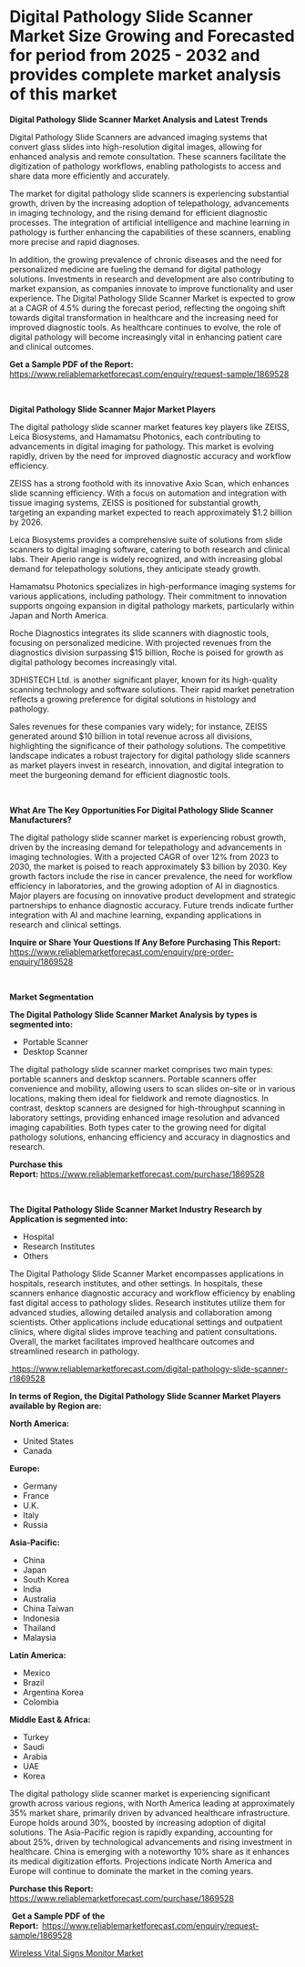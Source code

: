 <p><h1>Digital Pathology Slide Scanner Market Size Growing and Forecasted for period from 2025 - 2032 and provides complete market analysis of this market</h1></p><p><strong>Digital Pathology Slide Scanner Market Analysis and Latest Trends</strong></p>
<p><p>Digital Pathology Slide Scanners are advanced imaging systems that convert glass slides into high-resolution digital images, allowing for enhanced analysis and remote consultation. These scanners facilitate the digitization of pathology workflows, enabling pathologists to access and share data more efficiently and accurately. </p><p>The market for digital pathology slide scanners is experiencing substantial growth, driven by the increasing adoption of telepathology, advancements in imaging technology, and the rising demand for efficient diagnostic processes. The integration of artificial intelligence and machine learning in pathology is further enhancing the capabilities of these scanners, enabling more precise and rapid diagnoses. </p><p>In addition, the growing prevalence of chronic diseases and the need for personalized medicine are fueling the demand for digital pathology solutions. Investments in research and development are also contributing to market expansion, as companies innovate to improve functionality and user experience. The Digital Pathology Slide Scanner Market is expected to grow at a CAGR of 4.5% during the forecast period, reflecting the ongoing shift towards digital transformation in healthcare and the increasing need for improved diagnostic tools. As healthcare continues to evolve, the role of digital pathology will become increasingly vital in enhancing patient care and clinical outcomes.</p></p>
<p><strong>Get a Sample PDF of the Report:&nbsp;</strong> <a href="https://www.reliablemarketforecast.com/enquiry/request-sample/1869528?utm_campaign=2821&utm_medium=2&utm_source=Github&utm_content=ia&utm_term=04032025&utm_id=digital-pathology-slide-scanner">https://www.reliablemarketforecast.com/enquiry/request-sample/1869528</a></p>
<p>&nbsp;</p>
<p><strong>Digital Pathology Slide Scanner Major Market Players</strong></p>
<p><p>The digital pathology slide scanner market features key players like ZEISS, Leica Biosystems, and Hamamatsu Photonics, each contributing to advancements in digital imaging for pathology. This market is evolving rapidly, driven by the need for improved diagnostic accuracy and workflow efficiency.</p><p>ZEISS has a strong foothold with its innovative Axio Scan, which enhances slide scanning efficiency. With a focus on automation and integration with tissue imaging systems, ZEISS is positioned for substantial growth, targeting an expanding market expected to reach approximately $1.2 billion by 2026.</p><p>Leica Biosystems provides a comprehensive suite of solutions from slide scanners to digital imaging software, catering to both research and clinical labs. Their Aperio range is widely recognized, and with increasing global demand for telepathology solutions, they anticipate steady growth.</p><p>Hamamatsu Photonics specializes in high-performance imaging systems for various applications, including pathology. Their commitment to innovation supports ongoing expansion in digital pathology markets, particularly within Japan and North America.</p><p>Roche Diagnostics integrates its slide scanners with diagnostic tools, focusing on personalized medicine. With projected revenues from the diagnostics division surpassing $15 billion, Roche is poised for growth as digital pathology becomes increasingly vital.</p><p>3DHISTECH Ltd. is another significant player, known for its high-quality scanning technology and software solutions. Their rapid market penetration reflects a growing preference for digital solutions in histology and pathology.</p><p>Sales revenues for these companies vary widely; for instance, ZEISS generated around $10 billion in total revenue across all divisions, highlighting the significance of their pathology solutions. The competitive landscape indicates a robust trajectory for digital pathology slide scanners as market players invest in research, innovation, and digital integration to meet the burgeoning demand for efficient diagnostic tools.</p></p>
<p>&nbsp;</p>
<p><strong>What Are The Key Opportunities For Digital Pathology Slide Scanner Manufacturers?</strong></p>
<p><p>The digital pathology slide scanner market is experiencing robust growth, driven by the increasing demand for telepathology and advancements in imaging technologies. With a projected CAGR of over 12% from 2023 to 2030, the market is poised to reach approximately $3 billion by 2030. Key growth factors include the rise in cancer prevalence, the need for workflow efficiency in laboratories, and the growing adoption of AI in diagnostics. Major players are focusing on innovative product development and strategic partnerships to enhance diagnostic accuracy. Future trends indicate further integration with AI and machine learning, expanding applications in research and clinical settings.</p></p>
<p><strong>Inquire or Share Your Questions If Any Before Purchasing This Report:</strong> <a href="https://www.reliablemarketforecast.com/enquiry/pre-order-enquiry/1869528?utm_campaign=2821&utm_medium=2&utm_source=Github&utm_content=ia&utm_term=04032025&utm_id=digital-pathology-slide-scanner">https://www.reliablemarketforecast.com/enquiry/pre-order-enquiry/1869528</a></p>
<p>&nbsp;</p>
<p><strong>Market Segmentation</strong></p>
<p><strong>The Digital Pathology Slide Scanner Market Analysis by types is segmented into:</strong></p>
<p><ul><li>Portable Scanner</li><li>Desktop Scanner</li></ul></p>
<p><p>The digital pathology slide scanner market comprises two main types: portable scanners and desktop scanners. Portable scanners offer convenience and mobility, allowing users to scan slides on-site or in various locations, making them ideal for fieldwork and remote diagnostics. In contrast, desktop scanners are designed for high-throughput scanning in laboratory settings, providing enhanced image resolution and advanced imaging capabilities. Both types cater to the growing need for digital pathology solutions, enhancing efficiency and accuracy in diagnostics and research.</p></p>
<p><strong>Purchase this Report:&nbsp;</strong><a href="https://www.reliablemarketforecast.com/purchase/1869528?utm_campaign=2821&utm_medium=2&utm_source=Github&utm_content=ia&utm_term=04032025&utm_id=digital-pathology-slide-scanner">https://www.reliablemarketforecast.com/purchase/1869528</a></p>
<p>&nbsp;</p>
<p><strong>The Digital Pathology Slide Scanner Market Industry Research by Application is segmented into:</strong></p>
<p><ul><li>Hospital</li><li>Research Institutes</li><li>Others</li></ul></p>
<p><p>The Digital Pathology Slide Scanner Market encompasses applications in hospitals, research institutes, and other settings. In hospitals, these scanners enhance diagnostic accuracy and workflow efficiency by enabling fast digital access to pathology slides. Research institutes utilize them for advanced studies, allowing detailed analysis and collaboration among scientists. Other applications include educational settings and outpatient clinics, where digital slides improve teaching and patient consultations. Overall, the market facilitates improved healthcare outcomes and streamlined research in pathology.</p></p>
<p><a href="https://www.reliablemarketforecast.com/digital-pathology-slide-scanner-r1869528?utm_campaign=2821&utm_medium=2&utm_source=Github&utm_content=ia&utm_term=04032025&utm_id=digital-pathology-slide-scanner">&nbsp;https://www.reliablemarketforecast.com/digital-pathology-slide-scanner-r1869528</a></p>
<p><strong>In terms of Region, the Digital Pathology Slide Scanner Market Players available by Region are:</strong></p>
<p>
    <p> <strong> North America: </strong>
        <ul>
            <li>United States</li>
            <li>Canada</li>
        </ul>
        </p> 
    <p> <strong> Europe: </strong>
        <ul>
            <li>Germany</li>
            <li>France</li>
            <li>U.K.</li>
            <li>Italy</li>
            <li>Russia</li>
        </ul>
        </p> 
    <p> <strong> Asia-Pacific: </strong>
        <ul>
            <li>China</li>
            <li>Japan</li>
            <li>South Korea</li>
            <li>India</li>
            <li>Australia</li>
            <li>China Taiwan</li>
            <li>Indonesia</li>
            <li>Thailand</li>
            <li>Malaysia</li>
        </ul>
        </p> 
    <p> <strong> Latin America: </strong>
        <ul>
            <li>Mexico</li>
            <li>Brazil</li>
            <li>Argentina Korea</li>
            <li>Colombia</li>
        </ul>
        </p> 
    <p> <strong> Middle East & Africa: </strong>
        <ul>
            <li>Turkey</li>
            <li>Saudi</li>
            <li>Arabia</li>
            <li>UAE</li>
            <li>Korea</li>
        </ul>
    </p>
    </p>
<p><p>The digital pathology slide scanner market is experiencing significant growth across various regions, with North America leading at approximately 35% market share, primarily driven by advanced healthcare infrastructure. Europe holds around 30%, boosted by increasing adoption of digital solutions. The Asia-Pacific region is rapidly expanding, accounting for about 25%, driven by technological advancements and rising investment in healthcare. China is emerging with a noteworthy 10% share as it enhances its medical digitization efforts. Projections indicate North America and Europe will continue to dominate the market in the coming years.</p></p>
<p><strong>Purchase this Report: </strong><a href="https://www.reliablemarketforecast.com/purchase/1869528?utm_campaign=2821&utm_medium=2&utm_source=Github&utm_content=ia&utm_term=04032025&utm_id=digital-pathology-slide-scanner">https://www.reliablemarketforecast.com/purchase/1869528</a></p>
<p>&nbsp;<strong>Get a Sample PDF of the Report:&nbsp;&nbsp;</strong><a href="https://www.reliablemarketforecast.com/enquiry/request-sample/1869528?utm_campaign=2821&utm_medium=2&utm_source=Github&utm_content=ia&utm_term=04032025&utm_id=digital-pathology-slide-scanner">https://www.reliablemarketforecast.com/enquiry/request-sample/1869528</a></p>
<p><strong></strong></p>
<p><p><a href="https://github.com/zanoligarav/Market-Research-Report-List-1/blob/main/wireless-vital-signs-monitor-market.md?utm_campaign=2821&utm_medium=2&utm_source=Github&utm_content=ia&utm_term=04032025&utm_id=digital-pathology-slide-scanner">Wireless Vital Signs Monitor Market</a></p></p>